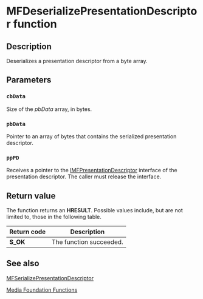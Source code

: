 # MFDeserializePresentationDescriptor function

## Description

Deserializes a presentation descriptor from a byte array.

## Parameters

### `cbData`

Size of the *pbData* array, in bytes.

### `pbData`

Pointer to an array of bytes that contains the serialized presentation descriptor.

### `ppPD`

Receives a pointer to the [IMFPresentationDescriptor](https://learn.microsoft.com/windows/desktop/api/mfidl/nn-mfidl-imfpresentationdescriptor) interface of the presentation descriptor. The caller must release the interface.

## Return value

The function returns an **HRESULT**. Possible values include, but are not limited to, those in the following table.

| Return code | Description |
| --- | --- |
| **S_OK** | The function succeeded. |

## See also

[MFSerializePresentationDescriptor](https://learn.microsoft.com/windows/desktop/api/mfidl/nf-mfidl-mfserializepresentationdescriptor)

[Media Foundation Functions](https://learn.microsoft.com/windows/desktop/medfound/media-foundation-functions)